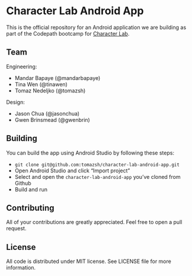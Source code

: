 Character Lab Android App
=========================

This is the official repository for an Android application we are building as part of the Codepath bootcamp for [Character Lab](http://characterlab.org/).

Team
----

Engineering:
* Mandar Bapaye (@mandarbapaye)
* Tina Wen (@tinawen)
* Tomaz Nedeljko (@tomazsh)

Design:
* Jason Chua (@jasonchua)
* Gwen Brinsmead (@gwenbrin)

Building
--------

You can build the app using Android Studio by following these steps:
* `git clone git@github.com:tomazsh/character-lab-android-app.git`
* Open Android Studio and click “Import project”
* Select and open the `character-lab-android-app` you’ve cloned from Github
* Build and run

Contributing
------------

All of your contributions are greatly appreciated. Feel free to open a pull request.

License
-------

All code is distributed under MIT license. See LICENSE file for more information.